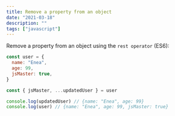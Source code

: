 ```yaml
---
title: Remove a property from an object
date: "2021-03-18"
description: ""
tags: ["javascript"]
---
```


Remove a property from an object using the `rest operator` (ES6):

```js
const user = {
  name: "Enea",
  age: 99,
  jsMaster: true,
}

const { jsMaster, ...updatedUser } = user

console.log(updatedUser) // {name: "Enea", age: 99}
console.log(user) // {name: "Enea", age: 99, jsMaster: true}
```
